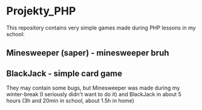 # Projekty_PHP
 This repository contains very simple games made during PHP lessons in my school:<br>
 ## Minesweeper (saper) - minesweeper bruh<br>
 ## BlackJack - simple card game<br>
 They may contain some bugs, but Minesweeper was made during my winter-break (I seriously didn't want to do it) and BlackJack in about 5 hours (3h and 20min in school, about 1.5h in home)

